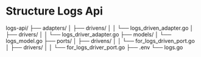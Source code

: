 # Structure Logs Api

logs-api/
├── adapters/
│   ├── drivens/
│   │   └── logs_driven_adapter.go
│   ├── drivers/
│   │   └── logs_driver_adapter.go
├── models/
│   └── logs_model.go
├── ports/
│   ├── drivens/
│   │   └── for_logs_driven_port.go
│   ├── drivers/
│   │   └── for_logs_driver_port.go
├── .env
└── logs.go

